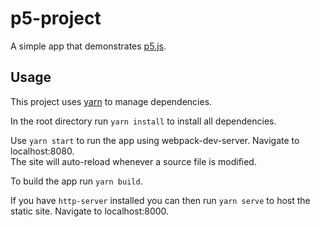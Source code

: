 # p5-project

A simple app that demonstrates [p5.js](https://p5js.org/).

## Usage

This project uses [yarn](https://yarnpkg.com/en/) to manage dependencies.

In the root directory run `yarn install` to install all dependencies.

Use `yarn start` to run the app using webpack-dev-server. Navigate to localhost:8080.
<br>
The site will auto-reload whenever a source file is modified.

To build the app run `yarn build`.

If you have `http-server` installed you can then run `yarn serve` 
to host the static site. Navigate to localhost:8000.

